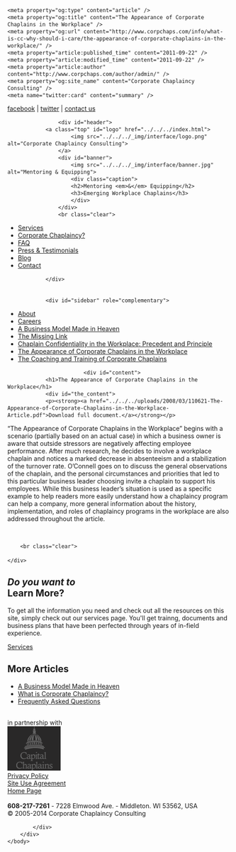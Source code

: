 <!DOCTYPE html>
<html dir="ltr" lang="en-US" xmlns:og="http://ogp.me/ns#" xmlns:fb="http://ogp.me/ns/fb#">
<head>
<meta http-equiv="Content-Type" content="text/html; charset=UTF-8" />
<title>The Appearance of Corporate Chaplains in the Workplace &laquo;  Corporate Chaplaincy Consulting</title>
<link rel="Shortcut Icon" href="../../../_img/favicon.ico">
<link rel="stylesheet" href="../../../_css/style.css" type="text/css" media="screen" />
<link rel="stylesheet" href="../../../_css/print.css" type="text/css" media="print" />
<link rel="pingback" href="../../../xmlrpc.php" />
<script type="text/javascript" src="../../../_js/jquery-1.3.2.min.js"></script>
<script type="text/javascript" src="../../../_js/fancybox/jquery.mousewheel-3.0.2.pack.js"></script>
<script type="text/javascript" src="../../../_js/fancybox/jquery.fancybox-1.3.1.js"></script>
<link rel="stylesheet" type="text/css" href="../../../_js/fancybox/jquery.fancybox-1.3.1.css" media="screen" />

<!-- SEO Ultimate (http://www.seodesignsolutions.com/wordpress-seo/) -->
	<meta property="og:type" content="article" />
	<meta property="og:title" content="The Appearance of Corporate Chaplains in the Workplace" />
	<meta property="og:url" content="http://www.corpchaps.com/info/what-is-cc-why-should-i-care/the-appearance-of-corporate-chaplains-in-the-workplace/" />
	<meta property="article:published_time" content="2011-09-22" />
	<meta property="article:modified_time" content="2011-09-22" />
	<meta property="article:author" content="http://www.corpchaps.com/author/admin/" />
	<meta property="og:site_name" content="Corporate Chaplaincy Consulting" />
	<meta name="twitter:card" content="summary" />
<!-- /SEO Ultimate -->

<link rel="alternate" type="application/rss+xml" title="Corporate Chaplaincy Consulting &raquo; Feed" href="../../../feed/index.html" />
<link rel="alternate" type="application/rss+xml" title="Corporate Chaplaincy Consulting &raquo; Comments Feed" href="../../../comments/feed/index.html" />
<link rel="alternate" type="application/rss+xml" title="Corporate Chaplaincy Consulting &raquo; The Appearance of Corporate Chaplains in the Workplace Comments Feed" href="feed/index.html" />
<link rel='stylesheet' id='wpsc-thickbox-css'  href='../../../wp-content/plugins/wp-e-commerce/wpsc-core/js/thickbox.css%3Fver=3.8.9.2.625469.css' type='text/css' media='all' />
<link rel='stylesheet' id='wpsc-theme-css-css'  href='../../../wp-content/themes/corpchaps/wpsc-default.css%3Fver=3.8.9.2.625469.css' type='text/css' media='all' />
<style type='text/css'>

		/*
		* Default View Styling
		*/
		div.default_product_display div.textcol{
			margin-left: 106px !important;
			min-height: 96px;
			_height: 96px;
		}

		div.default_product_display  div.textcol div.imagecol{
			position:absolute;
			top:0px;
			left: 0px;
			margin-left: -106px !important;
		}

		div.default_product_display  div.textcol div.imagecol a img {
			width: 96px;
			height: 96px;
		}

		.wpsc_category_grid_item  {
			display:block;
			float:left;
			width: 96px;
			height: 96px;
		}
		.wpsc_category_grid_item  span{
			position:relative;
			top:10.4444444444px;
		}
		div.default_product_display div.item_no_image a  {
			width: 94px;
		}

		div.default_product_display .imagecol img.no-image, #content div.default_product_display .imagecol img.no-image {
			width: 96px;
			height: 96px;
        }

		
		/*
		* Single View Styling
		*/

		div.single_product_display div.item_no_image  {
			width: 126px;
			height: 126px;
		}
		div.single_product_display div.item_no_image a  {
			width: 126px;
		}

		div.single_product_display div.textcol{
			margin-left: 138px !important;
			min-height: 128px;
			_height: 128px;
		}


		div.single_product_display  div.textcol div.imagecol{
			position:absolute;

			margin-left: -138px !important;
		}

		div.single_product_display  div.textcol div.imagecol a img {
			width: 128px;
			height: 128px;
		}

	div#categorydisplay{
		display: block;
	}

	div#branddisplay{
		display: none;
	}

</style>
<link rel='stylesheet' id='wpsc-theme-css-compatibility-css'  href='../../../wp-content/plugins/wp-e-commerce/wpsc-theme/compatibility.css%3Fver=3.8.9.2.625469.css' type='text/css' media='all' />
<script type='text/javascript' src='../../../wp-includes/js/jquery/jquery.js%3Fver=1.7.2'></script>
<script type='text/javascript' src='../../../wp-content/plugins/wp-e-commerce/wpsc-core/js/wp-e-commerce.js%3Fver=3.8.9.2.625469'></script>
<script type='text/javascript' src='../../../wp-content/plugins/wp-e-commerce/wpsc-core/js/jquery.infieldlabel.min.js%3Fver=3.8.9.2.625469'></script>
<script type='text/javascript' src='../../../wp-content/plugins/wp-e-commerce/wpsc-core/js/ajax.js%3Fver=3.8.9.2.625469'></script>
<script type='text/javascript'>
/* <![CDATA[ */
var wpsc_ajax = {"ajaxurl":"http:\/\/www.corpchaps.com\/wp-admin\/admin-ajax.php","spinner":"http:\/\/www.corpchaps.com\/wp-admin\/images\/wpspin_light.gif","no_quotes":"It appears that there are no shipping quotes for the shipping information provided.  Please check the information and try again."};
/* ]]> */
</script>
<script type='text/javascript' src='../../../index.php%3Fwpsc_user_dynamic_js=true&amp;ver=3.8.9.2.625469'></script>
<script type='text/javascript' src='../../../wp-content/plugins/wp-e-commerce/wpsc-admin/js/jquery.livequery.js%3Fver=1.0.3'></script>
<script type='text/javascript' src='../../../wp-content/plugins/wp-e-commerce/wpsc-core/js/user.js%3Fver=3.8.9.2625469'></script>
<script type='text/javascript' src='../../../wp-content/plugins/wp-e-commerce/wpsc-core/js/thickbox.js%3Fver=Instinct_e-commerce'></script>
<link rel="EditURI" type="application/rsd+xml" title="RSD" href="../../../xmlrpc.php%3Frsd" />
<link rel="wlwmanifest" type="application/wlwmanifest+xml" href="../../../wp-includes/wlwmanifest.xml" /> 
<link rel='prev' title='Chaplain Confidentiality in the Workplace: Precedent and Principle' href='../chaplain-confidentiality-in-the-workplace-precedent-and-principle/index.html' />
<link rel='next' title='The Coaching and Training of Corporate Chaplains' href='../the-coaching-and-training-of-corporate-chaplains/index.html' />
<meta name="generator" content="WordPress 3.4.2" />
<link rel='canonical' href='index.html' />
<link rel='alternate' type='application/rss+xml' title='Corporate Chaplaincy Consulting Product List RSS' href='../../../index.html%3Fwpsc_action=rss'/><script type="text/javascript">

  var _gaq = _gaq || [];
  _gaq.push(['_setAccount', 'UA-23679465-1']);
  _gaq.push(['_trackPageview']);

  (function() {
    var ga = document.createElement('script'); ga.type = 'text/javascript'; ga.async = true;
    ga.src = ('https:' == document.location.protocol ? 'https://ssl' : 'http://www') + '.google-analytics.com/ga.js';
    var s = document.getElementsByTagName('script')[0]; s.parentNode.insertBefore(ga, s);
  })();

</script>
</head>
<body class="page page-id-665 page-child parent-pageid-12 page-template-default">
	<div id="topbar" class="outer">
			<a target="_blank" href="http://www.facebook.com/pages/Corporate-Chaplaincy-Consulting/240905042597630?v=info">facebook</a> | <a target="_blank" href="http://twitter.com/stevewcook">twitter</a> | <a href="../../../contact-us/index.html">contact us</a>
	</div>

<div id="main" class="outer">
	 <div class="container">

					<div id="header">
				<a class="top" id="logo" href="../../../index.html">
						<img src="../../../_img/interface/logo.png" alt="Corporate Chaplaincy Consulting">
					</a>
					<div id="banner">
						<img src="../../../_img/interface/banner.jpg" alt="Mentoring & Equipping">
						<div class="caption">
						<h2>Mentoring <em>&</em> Equipping</h2>
						<h3>Emerging Workplace Chaplains</h3>
						</div>
					</div>
					<br class="clear">


 <ul id="subnav">  
 <li class="page_item page-item-197"><a href="../../services/index.html">Services</a></li>
<li class="page_item page-item-12 current_page_ancestor current_page_parent"><a href="../index.html">Corporate Chaplaincy?</a></li>
<li class="page_item page-item-148"><a href="../../faq/index.html">FAQ</a></li>
<li class="page_item page-item-278"><a href="../../testimonials/index.html">Press &#038; Testimonials</a></li>
 
<li><a href="../../../category/blog/index.html">Blog</a></li>
<li><a href="../../../contact-us/index.html">Contact</a></li>
 </ul>  



				</div>


				<div id="sidebar" role="complementary">
<ul id="sub-pages"><li><a href="../about/index.html">About</a></li><li><a href="../../../about-us/consider-a-career-in-corporate-chaplaincy/index.html">Careers</a></li><li><a href="../../../a-business-model-made-in-heaven/index.html">A Business Model Made in Heaven</a></li><li><a href="../missing-link/index.html">The Missing Link</a></li><li><a href="../chaplain-confidentiality-in-the-workplace-precedent-and-principle/index.html">Chaplain Confidentiality in the Workplace: Precedent and Principle</a></li><li><a href="index.html">The Appearance of Corporate Chaplains in the Workplace</a></li><li><a href="../the-coaching-and-training-of-corporate-chaplains/index.html">The Coaching and Training of Corporate Chaplains</a></li></ul></div>




				
							<div id="content">
				<h1>The Appearance of Corporate Chaplains in the Workplace</h1>
				<div id="the_content">
				<p><strong><a href="../../../uploads/2008/03/110621-The-Appearance-of-Corporate-Chaplains-in-the-Workplace-Article.pdf">Download full document.</a></strong></p>
<p>“The Appearance of Corporate Chaplains in the Workplace” begins with a scenario (partially based on an actual case) in which a business owner is aware that outside stressors are negatively affecting employee performance. After much research, he decides to involve a workplace chaplain and notices a marked decrease in absenteeism and a stabilization of the turnover rate. O’Connell goes on to discuss the general observations of the chaplain, and the personal circumstances and priorities that led to this particular business leader choosing invite a chaplain to support his employees. While this business leader’s situation is used as a specific example to help readers more easily understand how a chaplaincy program can help a company, more general information about the history, implementation, and roles of chaplaincy programs in the workplace are also addressed throughout the article.</p>
				</div>
				<br class="clear">
				</div>	
				
	
		
		<br class="clear">

	</div>

</div>
<div id="footertop" class="outer">
			<div class="container">
				<div id="learn">
					<h2><em>Do you want to </em><br/>Learn More?</h2>
					<p>
						To get all the information you need and check out all the resources on this site, simply check out our services page. You'll get trainng, documents and business plans that have been perfected through years of in-field experience.</p>
	<p><a class="arrow" href="../../services/index.html">Services</a></p>
</div>
	<div id="more">
		<h2><strong>More</strong> Articles</h2>
		<ul>
			<li class="first"><a href="../../../a-business-model-made-in-heaven/index.html">A Business Model Made in Heaven</a></li>
			<li><a href="../index.html">What is Corporate Chaplaincy?</a></li>
			<li class="last"><a href="../../faq/index.html">Frequently Asked Questions</a></li>
		</ul>
	</div>		
	<br class="clear">
</div>
</div>
<div id="footermiddle" class="outer">
			<div class="container">
				<div id="partnership" class="col">
					in partnership with<br>
					<a href="http://www.capchaps.org"><img src="../../../_img/interface/logo_footer.png" alt="Corporate Chaplaincy Consulting"></a>
				</div>
				<div id="copyright" class="col link">
					<a href="../../../copyright-information/index.html" class="dark box">Privacy Policy</a>
				</div>
				<div id="siteuse" class="col link">
					<a href="../../../statement-of-agreement-for-use-of-site/index.html" class="dark box">Site Use Agreement</a>
				</div>
<div id="backhome" class="col link">
					<a href="../../../index.html" class="dark box">Home Page</a>
				</div>
				<div id="social-links" class="col link">
			<a href="http://www.vimeo.com/corpchaps/videos" id="vimeo" target="_blank"class="icon"><img src="../../../_img/interface/transparent.png" alt="vimeo"></a>
			<a href="http://www.facebook.com/pages/Corporate-Chaplaincy-Consulting/240905042597630?v=info" id="facebook" target="_blank" class="icon"><img src="../../../_img/interface/transparent.png" alt="facebook"></a>
							<a href="http://twitter.com/stevewcook" id="twitter" target="_blank" class="icon"><img src="../../../_img/interface/transparent.png" alt="twitter"></a>		
				</div>
			</div>
		</div>
		<div id="footerbottom" class="outer">
			<div class="container">
				<strong>608-217-7261</strong> - 7228 Elmwood Ave. - Middleton. WI 53562, USA<br>
				&copy; 2005-2014 Corporate Chaplaincy Consulting<br>


			</div>
		</div>
	</body>
</html>